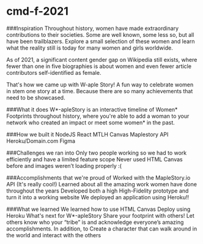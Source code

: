 # cmd-f-2021

###Inspiration
Throughout history, women have made extraordinary contributions to their societies. Some are well known, some less so, but all have been trailblazers. Explore a small selection of these women and learn what the reality still is today for many women and girls worldwide.

As of 2021, a significant content gender gap on Wikipedia still exists, where fewer than one in five biographies is about women and even fewer article contributors self-identified as female.

That's how we came up with W-aple Story! A fun way to celebrate women in stem one story at a time. Because there are so many achievements that need to be showcased.

###What it does
W*-apleStory is an interactive timeline of Women* Footprints throughout history, where you're able to add a woman to your network who created an impact or meet some women* in the past.

###How we built it
NodeJS
React
MTLH Canvas
Maplestory API
Heroku/Domain.com
Figma

###Challenges we ran into
Only two people working so we had to work efficiently and have a limited feature scope
Never used HTML Canvas before and images weren’t loading properly :(

###Accomplishments that we're proud of
Worked with the MapleStory.io API (It's really cool!)
Learned about all the amazing work women have done throughout the years
Developed both a high High-Fidelity prototype and turn it into a working website
We deployed an application using Heroku!!

###What we learned
We learned how to use HTML Canvas
Deploy using Heroku
What's next for W*-apleStory
Share your footprint with others! Let others know who your “tribe” is and acknowledge everyone’s amazing accomplishments. In addition, to Create a character that can walk around in the world and interact with the others
